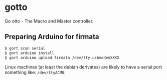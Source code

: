 # gotto

Go otto - The Macro and Master controller.

## Preparing Arduino for firmata

```bash
$ gort scan serial
$ gort arduino install
$ gort arduino upload firmata /dev/tty.usbmodemXXXX
```

Linux machines (at least the debian derivates) are likely to have a serial
port something like: ```/dev/ttyACM0```.
